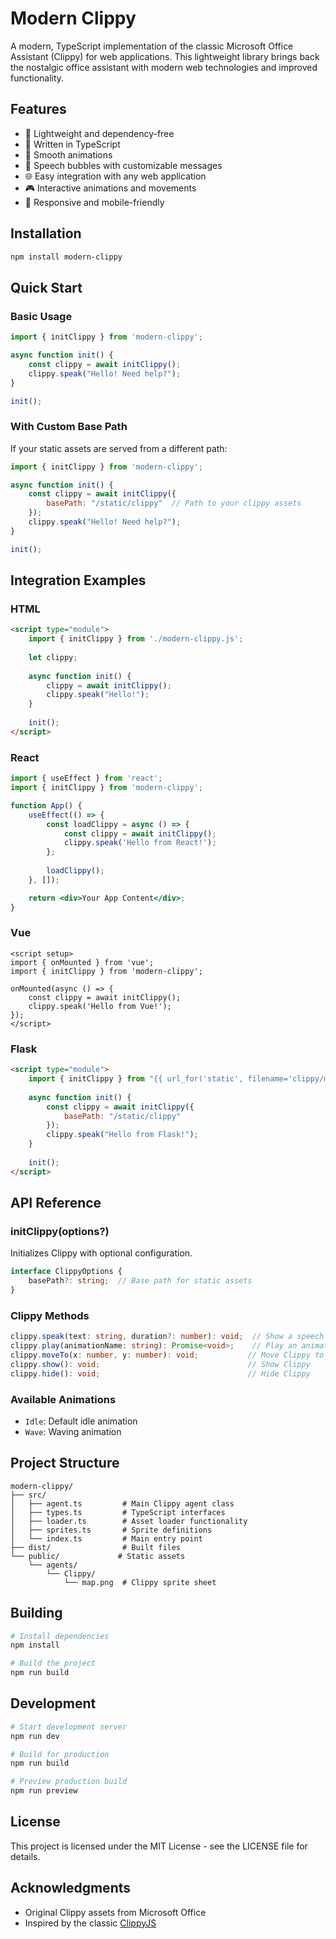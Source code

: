 # Modern Clippy

A modern, TypeScript implementation of the classic Microsoft Office Assistant (Clippy) for web applications. This lightweight library brings back the nostalgic office assistant with modern web technologies and improved functionality.


## Features

- 🎯 Lightweight and dependency-free
- 📝 Written in TypeScript
- 🎨 Smooth animations
- 💬 Speech bubbles with customizable messages
- 🌐 Easy integration with any web application
- 🎮 Interactive animations and movements
- 📱 Responsive and mobile-friendly

## Installation

```bash
npm install modern-clippy
```

## Quick Start

### Basic Usage

```javascript
import { initClippy } from 'modern-clippy';

async function init() {
    const clippy = await initClippy();
    clippy.speak("Hello! Need help?");
}

init();
```

### With Custom Base Path

If your static assets are served from a different path:

```javascript
import { initClippy } from 'modern-clippy';

async function init() {
    const clippy = await initClippy({
        basePath: "/static/clippy"  // Path to your clippy assets
    });
    clippy.speak("Hello! Need help?");
}

init();
```

## Integration Examples

### HTML

```html
<script type="module">
    import { initClippy } from './modern-clippy.js';
    
    let clippy;
    
    async function init() {
        clippy = await initClippy();
        clippy.speak("Hello!");
    }
    
    init();
</script>
```

### React

```jsx
import { useEffect } from 'react';
import { initClippy } from 'modern-clippy';

function App() {
    useEffect(() => {
        const loadClippy = async () => {
            const clippy = await initClippy();
            clippy.speak('Hello from React!');
        };
        
        loadClippy();
    }, []);

    return <div>Your App Content</div>;
}
```

### Vue

```vue
<script setup>
import { onMounted } from 'vue';
import { initClippy } from 'modern-clippy';

onMounted(async () => {
    const clippy = await initClippy();
    clippy.speak('Hello from Vue!');
});
</script>
```

### Flask

```html
<script type="module">
    import { initClippy } from "{{ url_for('static', filename='clippy/modern-clippy.js') }}";
    
    async function init() {
        const clippy = await initClippy({
            basePath: "/static/clippy"
        });
        clippy.speak("Hello from Flask!");
    }
    
    init();
</script>
```

## API Reference

### initClippy(options?)

Initializes Clippy with optional configuration.

```typescript
interface ClippyOptions {
    basePath?: string;  // Base path for static assets
}
```

### Clippy Methods

```typescript
clippy.speak(text: string, duration?: number): void;  // Show a speech bubble
clippy.play(animationName: string): Promise<void>;    // Play an animation
clippy.moveTo(x: number, y: number): void;           // Move Clippy to position
clippy.show(): void;                                 // Show Clippy
clippy.hide(): void;                                 // Hide Clippy
```

### Available Animations

- `Idle`: Default idle animation
- `Wave`: Waving animation

## Project Structure

```
modern-clippy/
├── src/
│   ├── agent.ts         # Main Clippy agent class
│   ├── types.ts         # TypeScript interfaces
│   ├── loader.ts        # Asset loader functionality
│   ├── sprites.ts       # Sprite definitions
│   └── index.ts         # Main entry point
├── dist/                # Built files
└── public/             # Static assets
    └── agents/
        └── Clippy/
            └── map.png  # Clippy sprite sheet
```

## Building

```bash
# Install dependencies
npm install

# Build the project
npm run build
```

## Development

```bash
# Start development server
npm run dev

# Build for production
npm run build

# Preview production build
npm run preview
```

## License

This project is licensed under the MIT License - see the LICENSE file for details.

## Acknowledgments

- Original Clippy assets from Microsoft Office
- Inspired by the classic [ClippyJS](https://github.com/smore-inc/clippy.js)
